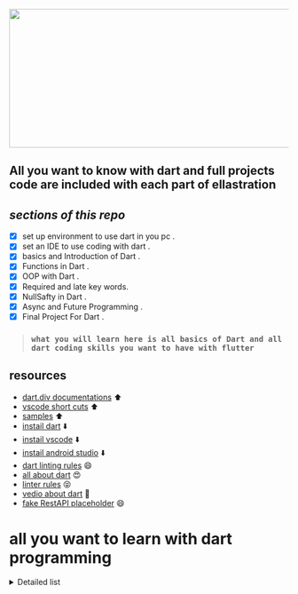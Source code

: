 <p align="center">
<img src="https://user-images.githubusercontent.com/95125518/179025235-c5a12ccc-1896-4c6c-b975-94e318e00b85.png" width="6500" height="250" />
</p>

## All you want to know with dart and full projects code are included with each part of ellastration

## **_sections of this repo_**

- [x] set up environment to use dart in you pc .
- [x] set an IDE to use coding with dart .
- [x] basics and Introduction of Dart .
- [x] Functions in Dart .
- [x] OOP with Dart .
- [x] Required and late key words.
- [x] NullSafty in Dart .
- [x] Async and Future Programming .
- [x] Final Project For Dart .

> ### `what you will learn here is all basics of Dart and all dart coding skills you want to have with flutter`

## resources

- [dart.div documentations](https://dart.dev/guides) ⬆️
- [vscode short cuts](https://code.visualstudio.com/shortcuts/keyboard-shortcuts-windows.pdf) ⬆️
- [samples](https://dart.dev/samples) ⬆️
- [instail dart](https://dart.dev/get-dart) ⬇️
- [instail vscode](https://code.visualstudio.com/download) ⬇️
- [instail android studio](https://developer.android.com/studio?gclid=CjwKCAjw2rmWBhB4EiwAiJ0mtSiSOFKJKdV-iAZr3ML0xW7_wiYAen_eu2AdRZNeLQv_-kzu3p190xoCYoIQAvD_BwE&gclsrc=aw.ds) ⬇️
- [dart linting rules](https://github.com/dart-lang/lints) 😄
- [all about dart](https://github.com/dart-lang) 😍
- [linter rules](https://dart-lang.github.io/linter/lints/) 😝
- [vedio about dart](https://youtu.be/5F-6n_2XWR8) :movie_camera:
- [fake RestAPI placeholder](https://jsonplaceholder.typicode.com/) 😄

# all you want to learn with dart programming

<details>
<summary>  Detailed list</summary>

- [ ] Operators
- [ ] Data Types and variables
- [ ] Type safety and type inference
- [ ] Const and Final
- [ ] increment and decrement
- [ ] String Operations
- [ ] Comments
- [ ] Control Flow
- [ ] The Boolean data type
- [ ] IF statement
- [ ] Ternary Conditional operator
- [ ] Variable scope
- [ ] Switch statement
- [ ] While and for loop
- [ ] ForEach loop
- [ ] Functions
- [ ] what is a Function
- [ ] parameters
- [ ] Anonymous and Named Functions
- [ ] Classes
- [ ] Classes and Objects
- [ ] serialization, Json and Cascade Notation
- [ ] Constructors
- [ ] private variables
- [ ] Getters and Setters
- [ ] Static Keyword
- [ ] Nullability
- [ ] Null safety
- [ ] Null aware operators
- [ ] Collections
- [ ] Lists
- [ ] ses
- [ ] maps
- [ ] High order methods
- [ ] Advanced Classes
- [ ] inheritance
- [ ] Abstract Classes
- [ ] Business Logic,interfaces and Factory Constructors
- [ ] implements and extends
- [ ] Mixins
- [ ] Asynchronous Programming
- [ ] Synchronous and Asynchronous
- [ ] Futures
- [ ] Async and await,try and catch
- [ ] Api and http
- [ ] Networking with dart
- [ ] Making network request part 1
- [ ] making network request part 2
- [ ] Error Handling
- [ ] Streams
- [ ] What you’ll learn
- [ ] Data Types and variable
- [ ] Control Flow
- [ ] Oop Concepts
- [ ] Functions
- [ ] Collections
- [ ] Asynchronous programming
- [ ] Networking with dart
- [ ] Error handling
- [ ] Classes
- [ ] Advanced Classes
- [ ] Nullability
- [ ] Output
- [ ] Variables Part 1
- [ ] Variables Part 2
- [ ] Type Casting
- [ ] Comments
- [ ] Operations
- [ ] Prefix and Postfix
- [ ] If Statements
- [ ] Conditional Operators
- [ ] Switch
- [ ] Loops
- [ ] Nested, Infinite Loops
- [ ] Control Statements
- [ ] Degree App.
- [ ] Input
- [ ] Exception
- [ ] Numbers Methods
- [ ] Strings Methods
- [ ] Lists
- [ ] 2D Lists
- [ ] Sets
- [ ] Maps
- [ ] Functions
- [ ] Optional, Default Parameters
- [ ] Passing array through function
- [ ] Recursion
- [ ] Exception Part 2
- [ ] Lambda Expression
- [ ] Higher-Order Functions
- [ ] Where Part 1
- [ ] Where Part 2
- [ ] Iterable, Map and Spread Operator
- [ ] Typedefs
- [ ] Introduction
- [ ] Class Object
- [ ] Constructor
- [ ] Static & this
- [ ] 32 Setter & Getter
- [ ] Inheritance & Override
- [ ] Super
- [ ] Super Constructor
- [ ] Abstract, Interface & Multi Inheritance
- [ ] Mixins
- [ ] Every Thing is Object
- [ ] Final vs Const
- [ ] Enum
- [ ] Generic
- [ ] Import and Package
- [ ] Math Library
- [ ] DateTime
- [ ] Platform
- [ ] Operator Overloading
- [ ] Polymorphism
- [ ] Lexical Closure, Callable Function
- [ ] Extension Function
- [ ] Future
- [ ] Stream
- [ ] Async / Await
- [ ] Dart Packages
- [ ] API
- [ ] File System
- [ ] Null Safety
- [ ] required & late
- [ ] Final Project
- [ ] Code Reviewing
- [ ] Linting Rules
- [ ] How to Get a Certificate
- [ ] What is Flutter
- [ ] Windows Flutter Installation
- [ ] Mac Flutter Installation
- [ ] Intro to VS Code

</details>
